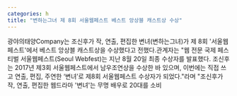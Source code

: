 ```yaml
---
categories: h
title: "변하는그녀 제 8회 서울웹페스트 베스트 앙상블 캐스트상 수상"
---
```

광야의태양Company는 조신후가 작, 연출, 편집한 변녀(변하는그녀)가 제 8회 &#39;서울웹페스트&#39;에서 베스트 앙상블 캐스트상을 수상했다고 전했다.관계자는 "웹 전문 국제 페스티벌 서울웹페스트(Seoul Webfest)는 지난 8월 20일 최종 수상자를 발표했다. 조신후는 2017년 제3회 서울웹페스트에서 남우조연상을 수상한 바 있으며, 이번에는 직접 쓰고 연출, 편집, 주연한 ‘변녀’로 제8회 서울웹페스트 수상자가 되었다."라며 "조신후가 작, 연출, 편집한 웹드라마 &#39;변녀&#39;는 무명 배우로 20대를 소비